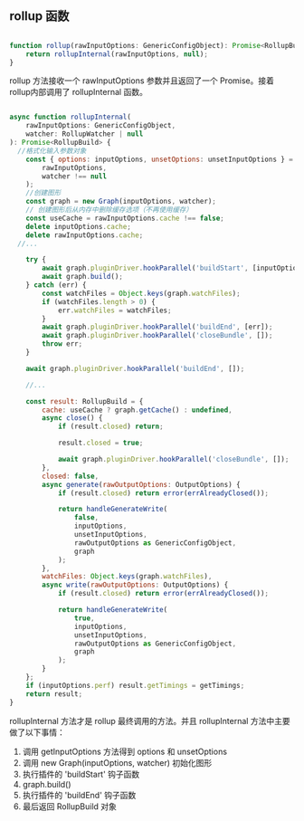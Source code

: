 ## rollup 函数

```JavaScript

function rollup(rawInputOptions: GenericConfigObject): Promise<RollupBuild> {
	return rollupInternal(rawInputOptions, null);
}

```
rollup 方法接收一个 rawInputOptions 参数并且返回了一个 Promise。接着rollup内部调用了 rollupInternal 函数。

```JavaScript

async function rollupInternal(
	rawInputOptions: GenericConfigObject,
	watcher: RollupWatcher | null
): Promise<RollupBuild> {
  //格式化输入参数对象
	const { options: inputOptions, unsetOptions: unsetInputOptions } = await getInputOptions(
		rawInputOptions,
		watcher !== null
	);
	//创建图形
	const graph = new Graph(inputOptions, watcher);
	// 创建图形后从内存中删除缓存选项（不再使用缓存）
	const useCache = rawInputOptions.cache !== false;
	delete inputOptions.cache;
	delete rawInputOptions.cache;
  //...

	try {
		await graph.pluginDriver.hookParallel('buildStart', [inputOptions]);
		await graph.build();
	} catch (err) {
		const watchFiles = Object.keys(graph.watchFiles);
		if (watchFiles.length > 0) {
			err.watchFiles = watchFiles;
		}
		await graph.pluginDriver.hookParallel('buildEnd', [err]);
		await graph.pluginDriver.hookParallel('closeBundle', []);
		throw err;
	}

	await graph.pluginDriver.hookParallel('buildEnd', []);

	//...

	const result: RollupBuild = {
		cache: useCache ? graph.getCache() : undefined,
		async close() {
			if (result.closed) return;

			result.closed = true;

			await graph.pluginDriver.hookParallel('closeBundle', []);
		},
		closed: false,
		async generate(rawOutputOptions: OutputOptions) {
			if (result.closed) return error(errAlreadyClosed());

			return handleGenerateWrite(
				false,
				inputOptions,
				unsetInputOptions,
				rawOutputOptions as GenericConfigObject,
				graph
			);
		},
		watchFiles: Object.keys(graph.watchFiles),
		async write(rawOutputOptions: OutputOptions) {
			if (result.closed) return error(errAlreadyClosed());

			return handleGenerateWrite(
				true,
				inputOptions,
				unsetInputOptions,
				rawOutputOptions as GenericConfigObject,
				graph
			);
		}
	};
	if (inputOptions.perf) result.getTimings = getTimings;
	return result;
}

```

rollupInternal 方法才是 rollup 最终调用的方法。并且 rollupInternal 方法中主要做了以下事情：

1. 调用 getInputOptions 方法得到 options 和 unsetOptions
2. 调用 new Graph(inputOptions, watcher) 初始化图形
3. 执行插件的 'buildStart' 钩子函数
4. graph.build()
5. 执行插件的 'buildEnd' 钩子函数
6. 最后返回 RollupBuild 对象


